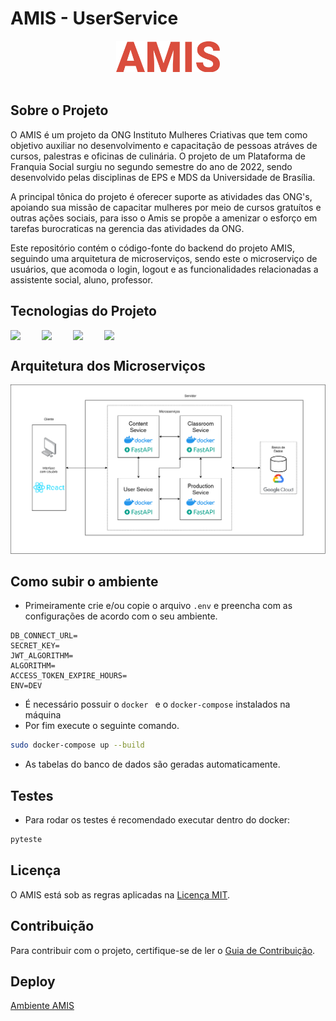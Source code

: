 # AMIS - UserService

<center>
<div >
    <img src="./assets/AMIS.png" height="50"/> </div>
</center>
<br/>

## Sobre o Projeto

O AMIS é um projeto da ONG Instituto Mulheres Criativas que tem como objetivo auxiliar no desenvolvimento e capacitação de pessoas atráves de cursos, palestras e oficinas de culinária. O projeto de um Plataforma de Franquia Social surgiu no segundo semestre do ano de 2022, sendo desenvolvido pelas disciplinas de EPS e MDS da Universidade de Brasília.

A principal tônica do projeto é oferecer suporte as atividades das ONG's, apoiando sua missão de capacitar mulheres por meio de cursos gratuítos e outras ações sociais, para isso o Amis se propõe a amenizar o esforço em tarefas burocraticas na gerencia das atividades da ONG.

Este repositório contém o código-fonte do backend do projeto AMIS, seguindo uma arquitetura de microserviços, sendo este o microserviço de usuários, que acomoda o login, logout e as funcionalidades relacionadas a assistente social, aluno, professor.

## Tecnologias do Projeto

<div style="display: flex">
<img src="https://cdn.jsdelivr.net/gh/devicons/devicon/icons/fastapi/fastapi-original-wordmark.svg" width="50px"/>
    
<img src="https://cdn.jsdelivr.net/gh/devicons/devicon/icons/react/react-original-wordmark.svg" width="50px"/>
    
<img src="https://cdn.jsdelivr.net/gh/devicons/devicon/icons/postgresql/postgresql-original.svg" width="50px" />
<img src="https://cdn.jsdelivr.net/gh/devicons/devicon/icons/docker/docker-original-wordmark.svg" width="50px"/>
</div>

## Arquitetura dos Microserviços

<div align="center">
<img src="./assets/arquitetura.png" width=600px />
</div>



## Como subir o ambiente

- Primeiramente crie e/ou copie o arquivo `.env` e preencha com as configurações de acordo com o seu ambiente.
```
DB_CONNECT_URL=
SECRET_KEY=
JWT_ALGORITHM=
ALGORITHM=
ACCESS_TOKEN_EXPIRE_HOURS=
ENV=DEV
```
- É necessário possuir o `docker ` e o `docker-compose` instalados na máquina
- Por fim execute o seguinte comando.

```bash
sudo docker-compose up --build
```
- As tabelas do banco de dados são geradas automaticamente.



## Testes
- Para rodar os testes é recomendado executar dentro do docker:

```bash
pyteste
```

## Licença
O AMIS está sob as regras aplicadas na [Licença MIT](./LICENSE).

## Contribuição
Para contribuir com o projeto, certifique-se de ler o [Guia de Contribuição](https://fga-eps-mds.github.io/2023.1-Amis-Doc/#/organization/contribution-guide).


## Deploy

[Ambiente AMIS](http://100.27.26.213:5173/)
